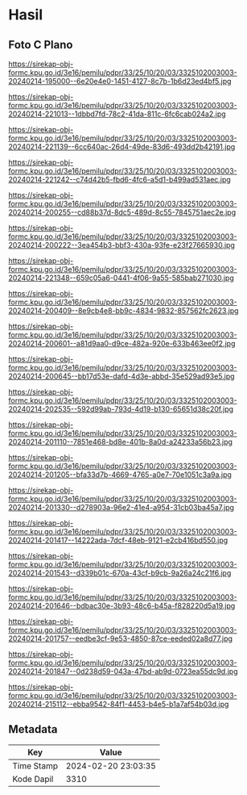 # Hasil

## Foto C Plano

https://sirekap-obj-formc.kpu.go.id/3e16/pemilu/pdpr/33/25/10/20/03/3325102003003-20240214-195000--6e20e4e0-1451-4127-8c7b-1b6d23ed4bf5.jpg

https://sirekap-obj-formc.kpu.go.id/3e16/pemilu/pdpr/33/25/10/20/03/3325102003003-20240214-221013--1dbbd7fd-78c2-41da-811c-6fc6cab024a2.jpg

https://sirekap-obj-formc.kpu.go.id/3e16/pemilu/pdpr/33/25/10/20/03/3325102003003-20240214-221139--6cc640ac-26d4-49de-83d6-493dd2b42191.jpg

https://sirekap-obj-formc.kpu.go.id/3e16/pemilu/pdpr/33/25/10/20/03/3325102003003-20240214-221242--c74d42b5-fbd6-4fc6-a5d1-b499ad531aec.jpg

https://sirekap-obj-formc.kpu.go.id/3e16/pemilu/pdpr/33/25/10/20/03/3325102003003-20240214-200255--cd88b37d-8dc5-489d-8c55-7845751aec2e.jpg

https://sirekap-obj-formc.kpu.go.id/3e16/pemilu/pdpr/33/25/10/20/03/3325102003003-20240214-200222--3ea454b3-bbf3-430a-93fe-e23f27665930.jpg

https://sirekap-obj-formc.kpu.go.id/3e16/pemilu/pdpr/33/25/10/20/03/3325102003003-20240214-221348--659c05a6-0441-4f06-9a55-585bab271030.jpg

https://sirekap-obj-formc.kpu.go.id/3e16/pemilu/pdpr/33/25/10/20/03/3325102003003-20240214-200409--8e9cb4e8-bb9c-4834-9832-857562fc2623.jpg

https://sirekap-obj-formc.kpu.go.id/3e16/pemilu/pdpr/33/25/10/20/03/3325102003003-20240214-200601--a81d9aa0-d9ce-482a-920e-633b463ee0f2.jpg

https://sirekap-obj-formc.kpu.go.id/3e16/pemilu/pdpr/33/25/10/20/03/3325102003003-20240214-200645--bb17d53e-dafd-4d3e-abbd-35e529ad93e5.jpg

https://sirekap-obj-formc.kpu.go.id/3e16/pemilu/pdpr/33/25/10/20/03/3325102003003-20240214-202535--592d99ab-793d-4d19-b130-65651d38c20f.jpg

https://sirekap-obj-formc.kpu.go.id/3e16/pemilu/pdpr/33/25/10/20/03/3325102003003-20240214-201110--7851e468-bd8e-401b-8a0d-a24233a56b23.jpg

https://sirekap-obj-formc.kpu.go.id/3e16/pemilu/pdpr/33/25/10/20/03/3325102003003-20240214-201205--bfa33d7b-4669-4765-a0e7-70e1051c3a9a.jpg

https://sirekap-obj-formc.kpu.go.id/3e16/pemilu/pdpr/33/25/10/20/03/3325102003003-20240214-201330--d278903a-96e2-41e4-a954-31cb03ba45a7.jpg

https://sirekap-obj-formc.kpu.go.id/3e16/pemilu/pdpr/33/25/10/20/03/3325102003003-20240214-201417--14222ada-7dcf-48eb-9121-e2cb416bd550.jpg

https://sirekap-obj-formc.kpu.go.id/3e16/pemilu/pdpr/33/25/10/20/03/3325102003003-20240214-201543--d339b01c-670a-43cf-b9cb-9a26a24c21f6.jpg

https://sirekap-obj-formc.kpu.go.id/3e16/pemilu/pdpr/33/25/10/20/03/3325102003003-20240214-201646--bdbac30e-3b93-48c6-b45a-f828220d5a19.jpg

https://sirekap-obj-formc.kpu.go.id/3e16/pemilu/pdpr/33/25/10/20/03/3325102003003-20240214-201757--eedbe3cf-9e53-4850-87ce-eeded02a8d77.jpg

https://sirekap-obj-formc.kpu.go.id/3e16/pemilu/pdpr/33/25/10/20/03/3325102003003-20240214-201847--0d238d59-043a-47bd-ab9d-0723ea55dc9d.jpg

https://sirekap-obj-formc.kpu.go.id/3e16/pemilu/pdpr/33/25/10/20/03/3325102003003-20240214-215112--ebba9542-84f1-4453-b4e5-b1a7af54b03d.jpg


## Metadata

| Key        | Value               |
| ---------- | ------------------- |
| Time Stamp | 2024-02-20 23:03:35 |
| Kode Dapil | 3310                |



